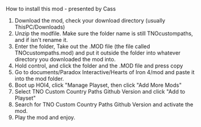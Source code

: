 How to install this mod - presented by Cass

1) Download the mod, check your download directory (usually ThisPC/Downloads)
2) Unzip the modfile. Make sure the folder name is still TNOcustompaths, and if isn't rename it.
3) Enter the folder, Take out the .MOD file (the file called TNOcustompaths.mod) and put it outside the folder into whatever directory you downloaded the mod into.
4) Hold control, and click the folder and the .MOD file and press copy
5) Go to documents/Paradox Interactive/Hearts of Iron 4/mod and paste it into the mod folder.
6) Boot up HOI4, click "Manage Playset, then click "Add More Mods"
7) Select TNO Custom Country Paths Github Version and click "Add to Playset"
8) Search for TNO Custom Country Paths Github Version and activate the mod.
9) Play the mod and enjoy.
